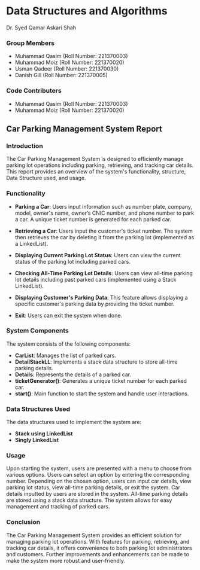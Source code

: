# Data Structures and Algorithms
Dr. Syed Qamar Askari Shah

### Group Members
- Muhammad Qasim (Roll Number: 221370003)
- Muhammad Moiz (Roll Number: 221370020)
- Usman Qadeer (Roll Number: 221370030)
- Danish Gill (Roll Number: 221370005)
### Code Contributers
- Muhammad Qasim (Roll Number: 221370003)
- Muhammad Moiz (Roll Number: 221370020)

## Car Parking Management System Report

### Introduction
The Car Parking Management System is designed to efficiently manage parking lot operations including parking, retrieving, and tracking car details. This report provides an overview of the system's functionality, structure, Data Structure used, and usage.

### Functionality
- **Parking a Car**: Users input information such as number plate, company, model, owner's name, owner’s CNIC number, and phone number to park a car. A unique ticket number is generated for each parked car.
  
- **Retrieving a Car**: Users input the customer's ticket number. The system then retrieves the car by deleting it from the parking lot (implemented as a LinkedList).

- **Displaying Current Parking Lot Status**: Users can view the current status of the parking lot including parked cars.

- **Checking All-Time Parking Lot Details**: Users can view all-time parking lot details including past parked cars (implemented using a Stack LinkedList).

- **Displaying Customer's Parking Data**: This feature allows displaying a specific customer's parking data by providing the ticket number.

- **Exit**: Users can exit the system when done.

### System Components
The system consists of the following components:
- **CarList**: Manages the list of parked cars.
- **DetailStackLL**: Implements a stack data structure to store all-time parking details.
- **Details**: Represents the details of a parked car.
- **ticketGenerator()**: Generates a unique ticket number for each parked car.
- **start()**: Main function to start the system and handle user interactions.

### Data Structures Used
The data structures used to implement the system are:
- **Stack using LinkedList**
- **Singly LinkedList**

### Usage
Upon starting the system, users are presented with a menu to choose from various options. Users can select an option by entering the corresponding number. Depending on the chosen option, users can input car details, view parking lot status, view all-time parking details, or exit the system. Car details inputted by users are stored in the system. All-time parking details are stored using a stack data structure. The system allows for easy management and tracking of parked cars.

### Conclusion
The Car Parking Management System provides an efficient solution for managing parking lot operations. With features for parking, retrieving, and tracking car details, it offers convenience to both parking lot administrators and customers. Further improvements and enhancements can be made to make the system more robust and user-friendly.
